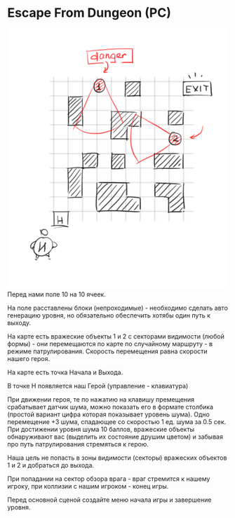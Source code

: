 # Escape From Dungeon (PC)
![Sample](https://github.com/m3nf1s/EscapeFromDungeon/blob/master/Sample.jpg)
Перед нами поле 10 на 10 ячеек.

На поле расставлены блоки (непроходимые) - необходимо сделать авто генерацию уровня, но обязательно обеспечить хотябы один путь к выходу.

На карте есть вражеские объекты 1 и 2 с секторами видимости (любой формы) - они перемещаются по карте по случайному маршруту - в режиме патрулирования. Скорость перемещения равна скорости нашего героя.

На карте есть точка Начала и Выхода.

В точке Н появляется наш Герой (управление - клавиатура)

При движении героя, те по нажатию на клавишу премещения срабатывает датчик шума, можно показать его в формате столбика (простой вариант цифра которая показывает уровень шума). Одно перемещение +3 шума, спадающее со скоростью 1 ед. шума за 0.5 сек. При достижении уровня 
шума 10 баллов, вражеские объекты обнаруживают вас (выделить их состояние друшим цветом) и забывая про путь патрулирования стремяться к герою.

Наша цель не попасть в зоны видимости (секторы) вражеских объектов 1 и 2 и добраться до выхода.

При попадании на сектор обзора врага - враг стремится к нашему игроку, при коллизии с нашим игроком - конец игры.

Перед основной сценой создайте меню начала игры и завершение уровня.
